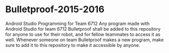 # Bulletproof-2015-2016
Android Studio Programming for Team 6712
Any program made with Android Studio for team 6712 Bulletproof shall be added to this repository for anyone to use for their robot, and for fellow teammates to access it as well. Whenever someone on team Bulletproof makes a new program, make sure to add it to this repository to make it accessible by anyone.
